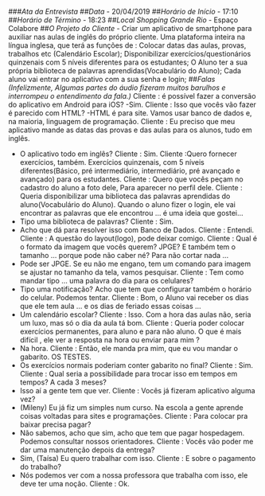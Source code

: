 ###*Ata da Entrevista*
##*Data* - 20/04/2019 
##*Horário de Início* - 17:10 
##*Horário de Término* - 18:23
##*Local Shopping Grande Rio*  - Espaço Colabore 
##*O Projeto do Cliente* - Criar um aplicativo de smartphone para auxiliar nas aulas de inglês do próprio cliente. Uma plataforma inteira na língua inglesa, que terá as funções de : Colocar datas das aulas, provas, trabalhos etc (Calendário Escolar); Disponibilizar exercícios/questionários quinzenais com 5 níveis diferentes para os estudantes; O Aluno ter a sua própria biblioteca de palavras aprendidas(Vocabulário do Aluno); Cada aluno vai entrar no aplicativo com a sua senha e login;
##*Falas*
*(Infelizmente, Algumas partes do áudio fizeram muitos barulhos e interrompeu o entendimento da fala.)*
Cliente : é possível fazer a conversão do aplicativo em Android para iOS?
-Sim.
Cliente : Isso que vocês vão fazer é parecido com HTML?
-HTML é para site. Vamos usar banco de dados e, na maioria, linguagem de programação.
Cliente : Eu preciso que meu aplicativo mande as datas das provas e das aulas para os alunos,
tudo em inglês.
- O aplicativo todo em inglês?
Cliente : Sim.
Cliente :Quero fornecer exercícios, também. Exercícios quinzenais, com 5 níveis
diferentes(Básico, pré intermediário, intermediário, pré avançado e avançado) para os
estudantes.
Cliente : Quero que vocês peçam no cadastro do aluno a foto dele, Para aparecer no perfil
dele.
Cliente : Queria disponibilizar uma biblioteca das palavras aprendidas do aluno(Vocabulário do
Aluno). Quando o aluno fizer o login, ele vai encontrar as palavras que ele encontrou … é uma
ideia que gostei…
- Tipo uma biblioteca de palavras?
Cliente : Sim.
- Acho que dá para resolver isso com Banco de Dados.
Cliente : Entendi.
Cliente : A questão do layout(logo), pode deixar comigo.
Cliente : Qual é o formato da imagem que vocês querem? JPGE? E também tem o tamanho …
porque pode não caber né? Para não cortar nada ...
- Pode ser JPGE. Se eu não me engano, tem um comando para imagem se ajustar no tamanho
da tela, vamos pesquisar.
Cliente : Tem como mandar tipo … uma palavra do dia para os celulares?
- Tipo uma notificação? Acho que tem que configurar também o horário do celular. Podemos
tentar.
Cliente : Bom, o Aluno vai receber os dias que ele tem aula … e os dias de feriado essas coisas
…
- Um calendário escolar?
Cliente : Isso. Com a hora das aulas não, seria um luxo, mas só o dia da aula tá bom.
Cliente : Queria poder colocar exercícios permanentes, para aluno e para não aluno. O que é
mais difícil , ele ver a resposta na hora ou enviar para mim ?
- Na hora.
Cliente : Então, ele manda pra mim, que eu vou mandar o gabarito. OS TESTES.
- Os exercícios normais poderiam conter gabarito no final?
Cliente : Sim.
Cliente : Qual seria a possibilidade para trocar isso em tempos em tempos? A cada 3 meses?
- Isso aí a gente tem que ver.
Cliente : Vocês já fizeram aplicativo alguma vez?
- (Mileny) Eu já fiz um simples num curso. Na escola a gente aprende coisas voltadas para sites
e programações.
Cliente : Para colocar pra baixar precisa pagar?
- Não sabemos, acho que sim, acho que tem que pagar hospedagem. Podemos consultar
nossos orientadores.
Cliente : Vocês vão poder me dar uma manutenção depois da entrega?
- Sim, (Taísa) Eu quero trabalhar com isso.
Cliente : E sobre o pagamento do trabalho?
- Nós podemos ver com a nossa professora que trabalha com isso, ele deve ter uma noção.
Cliente : Ok.